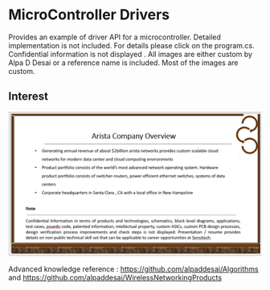 # MicroController Drivers

Provides an example of driver API for a microcontroller. Detailed implementation is not included. For details please click on the program.cs. Confidential information is not displayed . All images are either custom by Alpa D Desai or a reference name is included. Most of the images are custom. 

## Interest
![image](image.png)

Advanced knowledge reference : https://github.com/alpaddesai/Algorithms and https://github.com/alpaddesai/WirelessNetworkingProducts


